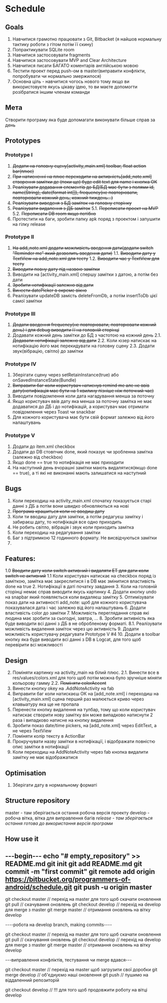 # Schedule
## Goals
1. Навчитися грамотно працювати з Git, Bitbacket (я найшов нормальну тактику роботи з гітом потім її скину)
2. Попрактикувати SQLite room
3. Навчитися застосовувати fragments
4. Навчитися застосовувати MVP and Clear Architecture
5. Навчитися писати БАГАТО коментарів англійською мовою
6. Тестити проект перед push-ом в master(виправити конфлікти, попробувати чи нормально змержилося)
7. Основна ціль - навчитися чогось нового тому якщо ви використовуєте якусь цікаву ідею, то ви маєте допомогти розібратися іншим членам команди


## Мета

Cтворити програму яка буде допомагати виконувати більше справ за день 


## Prototypes

### Prototype I
1. ~~Додати на головну сцену[activity_main.xml] toolbar, float action bar(плюс)~~
2. ~~При натисненні на плюс переходити на активність[add_note.xml] створення замітки де (поки що) буде edit text для name і кнопка ОК~~
3. ~~Реалізувати додавання елементів до БД(БД має бути з полями id, name(String), date(format int[]), frequency(не повторювати, повторювати кожний день, кожний тиждень...)~~
4. ~~Реалізувати виведеня з БД заміток на головну сторінку~~
5. ~~Реалізувати видалення з ДБ заміток~~
5.1. ~~Переписати проект на MVP~~
5.2. ~~Переписати DB room якщо потібно~~
6. Протестити на баги, зробити папку apk поряд з проектом і запушити на гілку release 

### Prototype II
1. ~~На add_note.xml додати можливість введення дати(додати switch "Reminder me" який дозволить введення дати)~~ 
1.1. ~~Виводити дату у TextView на add_note.xml для тесту~~
1.2. ~~Виводити час у TextView для тесту~~
2. ~~Виводити повну дату під назвою замітки~~
3. Виводити на [activity_main.xml] спершу замітки з датою, а потім без дати
4. ~~Зробити нотифікації залежно від дати~~
5. ~~Винести datePicker в окреме вікно~~
6. Реалізувати updateDB замість deleteFromDb, а потім insertToDb цієї самої замітки

### Prototype III
1. ~~Додати введення frequency(не повторювати, повторювати кожний день) і для debug виводити її на головній сторінці~~
2. Додавати кожний день замітки до БД з частотою на кожний день
2.1. ~~Додавати нотифікації залежно від дати~~ 
2.2. Коли юзер натискає на нотифікацію його має перекидувати на головну сцену
2.3. Додати звук(вібрацію, світло) до замітки

### Prototype IV
1. Зберігати сцену через setRetainInstance(true) або onSavedInstanceState(Bundle)
2. ~~Виправити баг коли користувач натиснув remind me але не ввів дату(нотифікація має бути на 1 хвилину пізніше ніж поточний час)~~
3. Виводити повідомлення коли дата нагадування менша за поточну
4. Якщо користувач ввів дату яка менша за поточну замітка не має додаватися до ДБ і до нотифікацій, а користувач має отримати повідомлення через Toast чи snaсkbar
5. Для кожного користувача має бути свій формат залежно від його налаштувань

### Prototype V
1. Додати до item.xml checkbox
2. Додати до DB стовпчик done, який показує чи зробленна замітка (залежно від checkbox)
3. Якщо done == true то нотифікація не має приходити
4. На наступний день вчорашні замітки мають видалятися(якщо done == true), а ті які не виконанні мають залишатися на наступний


## Bugs
1. Коли переходиш на activity_main.xml спочатку показується старі данні з ДБ а потім вони швидко обновляються на нові
2. ~~Програма крашиться коли не вводиш дату~~
3. Коли ти вводиш дату для замітки, а потім редагуєш замітку і забираєш дату, то нотифікація все одно приходить
4. Не робить світло, вібрація і звук коли приходить замітка
5. Коли переходиш на редагування замітки 
6. Баг з підтримкою 12 годинного форматy. Не висвідчуються замітки
7.

## Features:
1.0 ~~Вводити дату коли switch активний і видаляти ET для дати коли switch не активний~~
1.1 Коли користувач натискає на checkbox поряд із заміткою, замітка має закреслитися і в DB має змінитися властивість done на true
2. Нотифікації в даті початку завдання
3. Коли на головній сторінці немає справ виводити якусь картинку
4. Додати кнопку undo на snapbar який появляється коли видаляєш замітку
5. Оптимізувати показ дати на активності add_note: щоб для кожного користувача показувалася дата і час залежно від його налаштувань
6. Додати властивість color до замітки
7. Можливість переглядання справ які людина має зробити за сьогодні, завтра, ...
8. Зробити активність яка буде виводити всі данні з ДБ в не обробленому форматі.
8.1. Реалізувати можливість видалення заміток через цю активність
9. Додати можливість користувачу редагувати Prototype V #4
10. Додати в toolbar кнопку яка буде виводити всі данні з DB в Logcat, для того щоб перевірити всі можливості

## Design
2. Поміняти картинку на activity_main на білий плюс. 
2.1. Винести все в res/values/colors.xml для того щоб потім можна було зручніше міняти кольорову гамму
2.2. ~~Поміняти colorAccent~~
3. Винести кнопку okey на .AddNoteActivity на fab 
4. Виправити баг коли натискаєш ОК на [add_note.xml] і переходиш на [activity_main.xml] сцена перший раз малюється криво через клавыатуру яка ще не пропала
5. Перенести кнопку видалення на тулбар, тому що коли користувач натискає створити нову замітку він може випадково натиснути 2 раза і випадково натисне на кнопку видалення
6. Зробити показ date/time pickers, на [add_note.xml] через EditText, а не через TextView
7. Поміняти колір тексту в ActionBar
8. Прокручувати назву замітки в нотифікації, і відображати повністю опис замітки в нотифікації
9. Коли переходиш на AddNoteActivity через fab кнопка видалити замітку не має відображатися

## Optimisation
1. Зберігати дату в нормальному форматі




## Structure repository
master - там зберігається остання робоча версія проекту
develop - робоча вітка, вітка для виправлення багів
*release - там зберігається остання готова до використання версія програми*

## How use it
---begin---
echo "# empty_repository" >> README.md
git init
git add README.md
git commit -m "first commit"
git remote add origin https://bitbucket.org/programmers-of-android/schedule.git
git push -u origin master
-----------

git checkout master     // перехід на master для того щоб скачати оновлення
git pull                // скачування оновлень
git checkout develop    // перехід на develop для merge з master
git merge master        // отримання оновлень на вітку develop


----робота на develop branch, making commits----

git checkout master     // перехід на master для того щоб скачати оновлення
git pull                // скачування оновлень
git checkout develop    // перехід на develop для merge з master
git merge master        // отримання оновлень на вітку develop

---виправлення конфліктів, тестування чи merge вдався---

git checkout master     // перехід на master щоб загрузити свої доробки
git merge develop       // об'єднуємо наші оновлення
git push                // пушимо на віддаленний репозиторій


git checkout develop    // !!! для того щоб продовжити роботу на вітці develop
